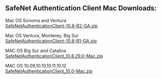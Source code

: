 <h2 style="margin-left:0px;"><strong>SafeNet Authentication Client Mac Downloads:</strong></h2>


<p style="margin-left:0px;text-align:justify;">Mac OS Sonoma and Ventura<br>
<a target="_blank" rel="noopener noreferrer" href="https://github.com/usasmartcard/safenet-authentication-client/raw/main/SafeNetAuthenticationClient-10.8-R2-GA.zip">SafeNetAuthenticationClient-10.8-R2-GA.zip</a></p>

<p style="margin-left:0px;text-align:justify;">Mac OS Ventura, Monterey, Big Sur<br>
<a target="_blank" rel="noopener noreferrer" href="https://github.com/usasmartcard/safenet-authentication-client/raw/main/SafeNetAuthenticationClient-10.8-R1-GA.zip ">SafeNetAuthenticationClient-10.8-R1-GA.zip</a></p>

<p style="margin-left:0px;text-align:justify;">MAC OS Big Sur and Catalina<br>
<a target="_blank" rel="noopener noreferrer" href="https://github.com/usasmartcard/safenet-authentication-client/raw/main/SafeNetAuthenticationClient_10.8.29.0-Mac.zip">SafeNetAuthenticationClient_10.8.29.0-Mac.zip</a></p>

<p style="margin-left:0px;text-align:justify;">MAC OS 10.09,10.10,10.11,10.12<br>
<a target="_blank" rel="noopener noreferrer" href="https://github.com/usasmartcard/safenet-authentication-client/raw/main/SafeNetAuthenticationClient_10.0-Mac.zip">SafeNetAuthenticationClient_10.0-Mac.zip</a></p>

